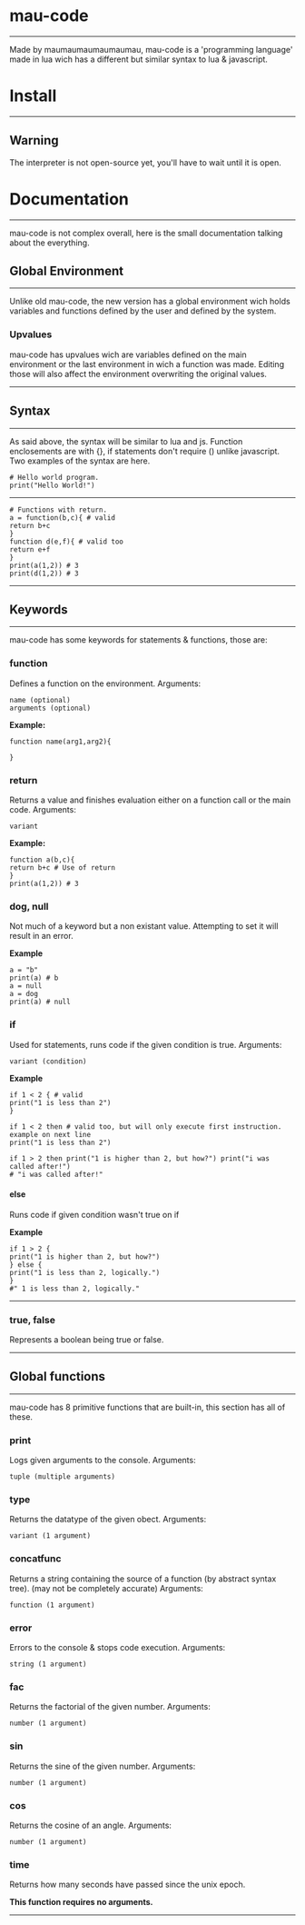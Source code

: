 
# mau-code
---
Made by maumaumaumaumaumau,
mau-code is a 'programming language' made in lua wich has a different but similar syntax to lua & javascript.



# Install
---
## Warning
The interpreter is not open-source yet, you'll have to wait until it is open.


# Documentation
---

mau-code is not complex overall, here is the small documentation talking about the everything.

## Global Environment
---

Unlike old mau-code, the new version has a global environment wich holds variables and functions defined by the user and defined by the system.

### Upvalues

mau-code has upvalues wich are variables defined on the main environment or the last environment in wich a function was made. Editing those will also affect the environment overwriting the original values.


---

## Syntax

---
As said above, the syntax will be similar to lua and js. Function enclosements are with {}, if statements don't require () unlike javascript.
Two examples of the syntax are here.

```
# Hello world program.
print("Hello World!")
```
---
```
# Functions with return.
a = function(b,c){ # valid
return b+c
} 
function d(e,f){ # valid too 
return e+f
}
print(a(1,2)) # 3
print(d(1,2)) # 3
```

---

## Keywords
---
mau-code has some keywords for  statements & functions, those are:

### function

Defines a function on the environment.
Arguments:
```
name (optional)
arguments (optional)
```

**Example:**
```
function name(arg1,arg2){

}
```

### return

Returns a value and finishes evaluation either on a function call or the main code.
Arguments:
```
variant
```

**Example:**
```
function a(b,c){
return b+c # Use of return
}
print(a(1,2)) # 3
```

### dog, null

Not much of a keyword but a non existant value. Attempting to set it will result in an error.

**Example**
```
a = "b"
print(a) # b
a = null
a = dog
print(a) # null
```

### if

Used for statements, runs code if the given condition is true.
Arguments:
```
variant (condition)
```

**Example**

```
if 1 < 2 { # valid
print("1 is less than 2")
}

if 1 < 2 then # valid too, but will only execute first instruction. example on next line
print("1 is less than 2")

if 1 > 2 then print("1 is higher than 2, but how?") print("i was called after!") 
# "i was called after!"
```
#### else
Runs code if given condition wasn't true on if

**Example**
```
if 1 > 2 {
print("1 is higher than 2, but how?")
} else {
print("1 is less than 2, logically.")
}
#" 1 is less than 2, logically."
```


---

### true, false

Represents a boolean being true or false.

---

## Global functions
---
mau-code has 8 primitive functions that are built-in, this section has all of these.

### print

Logs given arguments to the console.
Arguments:

```
tuple (multiple arguments)
```

### type

Returns the datatype of the given obect.
Arguments:

```
variant (1 argument)
```

### concatfunc

Returns a string containing the source of a function (by abstract syntax tree). (may not be completely accurate)
Arguments:

```
function (1 argument)
```

### error

Errors to the console & stops code execution.
Arguments:

```
string (1 argument)
```

### fac

Returns the factorial of the given number.
Arguments:
```
number (1 argument)
```
### sin

Returns the sine of the given number.
Arguments:
```
number (1 argument)
```

### cos

Returns the cosine of an angle.
Arguments:
```
number (1 argument)
```

### time

Returns how many seconds have passed since the unix epoch.

**This function requires no arguments.**


---
